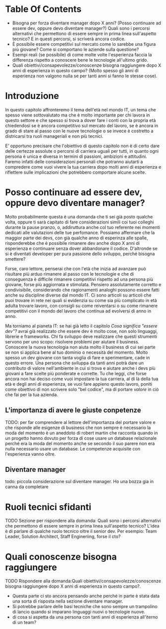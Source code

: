 # Table Of Contents

- Bisogna per forza diventare manager dopo X anni? (Posso continuare ad essere dev, oppure devo diventare manager?) Quali sono i percorsi alternativi che permettono di essere sempre in prima linea sull'aspetto tecnico? E in questi percorsi, si scriverà ancora codice.
- È possibile essere competitivi sul mercato come lo sarebbe una figura più giovane? Come si comportano le aziende sulla questione?
- Esempi reali (se possibile) di come molte volte l'esperienza faccia la differenza rispetto a conoscere bene le tecnologie all'ultimo grido.
- Quali obiettivi/consapevolezze/conoscenze bisogna raggiungere dopo X anni di esperienza in questo campo? (Molto spesso gli anni di esperienza non valgono nulla se per tanti anni si fanno le stesse cose).

# Introduzione

In questo capitolo affronteremo il tema dell'età nel mondo IT, un tema che spesso viene sottovalutato ma che è molto importante per chi lavora in questo settore e che spesso si trova a dover fare i conti con la propria età chiedendosi se è ancora competitivo sul mercato del lavoro, se è ancora in grado di stare al passo con le nuove tecnologie o se invece è costretto a districarsi tra ruoli manageriali e non più tecnici.

E' opportuno precisare che l'obiettivo di questo capitolo non è di certo dare delle certezze assolute o percorsi di carriera uguali per tutti, in quanto ogni persona è unica e diversa in termini di passioni, ambizioni e attitudini. Faremo infatti delle considerazioni personali che potranno aiutarti a compredere come vuoi vivere la tua carriera dopo molti anni di esperienza e riflettere sulle implicazioni che potrebbero comportare alcune scelte.

# Posso continuare ad essere dev, oppure devo diventare manager?

Molto probabilmente questa è una domanda che ti sei già posto qualche volta, oppure ti sarà capitato di fare considerazioni simili coi tuoi colleghi durante la pause pranzo, o, addiruttura anche col tuo referente nei momenti dedicati alle valutazioni delle tue perfomance. Possiamo affermare che la maggior parte dei devs, con già qualche anno di esperinza alle spalle, risponderebbe che è possibile rimanere dev anche dopo X anni di esperienza e continuare senza dover abbandonare il codice. D'altronde se si è diventati developer per pura passione dello sviluppo, perché bisogna smettere?

Forse, caro lettore, penserai che con l'età che inizia ad avanzare può risultare più arduo rimanere al passo con le tecnologie e che di conseguenza è difficile rimanere competitivi rispetto ad una persona più giovane, forse più aggiornata e stimolata. Pensiero assolutamente corretto e condivisibile, considerando che ragionamenti analoghi possono essere fatti anche su discipline diverse dal mondo IT. Ci sono articoli su articoli che puoi trovare in rete nei quali si evidenzia su come sia più complicato in età adulta trovare lavoro, con consigli su come reiventarsi o su come rimanere competitivi con il mondo del lavoro che continua ad evolversi di anno in anno.

Ma torniamo al pianeta IT: se hai già letto il capitolo _Cosa significa "essere dev"?_ avrai già realizzato che essere dev è molto cose, non solo linguaggi, librerie e frameworks. Chi fa sviluppo deve realizzare che questi strumenti servono per uno scopo: risolvere problemi per aiutare il business. Conoscere la nuova tecnologia non aiuta molto il business di cui sei parte se non si applica bene al tuo dominio o necessità del momento. Molto spesso un dev giovane con tanta voglia di fare e sperimentare, cade in questo errore. Una persona che sviluppa da tanti anni potrà dare un contributo di valore nell'ambiente in cui si trova e aiutare anche i devs più giovani a fare scelte più ponderate e corrette. Tu che leggi, che forse ancora non hai deciso come vuoi impostare la tua carriera, al di là della tua età e degli anni di esperienza, se vuoi fare appieno questo lavoro, poniti come obiettivo di non scrivere solo "bel codice", ma di portare _valore_ in ciò che fai per la tua azienda.

## L'importanza di avere le giuste conpetenze

TODO: per far comprendere al lettore dell'importanza del portare valore e che risponde alle esigenze di business che non sempre è necessario la moda del momento è un aneddoto di robert martin che racconta quando in un progetto hanno dovuto per forza di cose usare un database relazionale perché era la moda del momento anche se secondo il suo parere non era nulla necessario usare un database. Le competenze acquisite con l'esperienza vanno oltre.

## Diventare manager

todo: piccola considerazione sul diventare manager. Ho una bozza gia in canna da completare

# Ruoli tecnici sfidanti

TODO Sezione per rispondere alla domanda: Quali sono i percorsi alternativi che permettono di essere sempre in prima linea sull'aspetto tecnico?
L'idea è di parlare di qualche ruolo tecnico oltre il senior dev. Per esempio: Team Leader, Solution Architect, Staff Engineriing, forse il cto?

# Quali conoscenze bisogna raggiungere

TODO Rispondere alla domanda:Quali obiettivi/consapevolezze/conoscenze bisogna raggiungere dopo X anni di esperienza in questo campo?.

- Questa parte ci sto ancora pensando anche perché in parte è stata data una sorta di risposta nella sezione diventare manager.
- Si potrebbe parlare delle basi tecniche che sono sempre un trampolino di lancio quando si imparano linguaggi nuovi o tecnologie nuove.
- di cosa si aspetta da una persona con tanti anni di esperienza all'iterno di un team?
